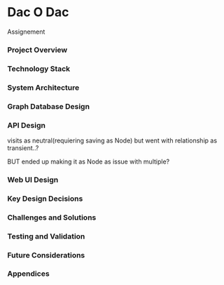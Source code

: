 # Dac O Dac

Assignement

### Project Overview


### Technology Stack

### System Architecture


### Graph Database Design

### API Design
 visits as neutral(requiering saving as Node) but went with relationship as transient..?

 BUT ended up making it as Node as issue with multiple?

### Web UI Design

### Key Design Decisions

### Challenges and Solutions

### Testing and Validation

### Future Considerations


### Appendices